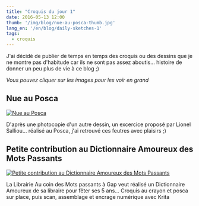 ```yaml
---
title: "Croquis du jour 1"
date: 2016-05-13 12:00
thumb: '/img/blog/nue-au-posca-thumb.jpg'
lang_en: '/en/blog/daily-sketches-1'
tags:
  - croquis
---
```


J'ai décidé de publier de temps en temps des croquis ou des dessins que je ne montre pas d'habitude car ils ne sont pas assez aboutis… histoire de donner un peu plus de vie à ce blog ;)

*Vous pouvez cliquer sur les images pour les voir en grand*

## Nue au Posca

[![Nue au Posca](/img/blog/nue-au-posca-thumb.jpg)](/img/blog/nue-au-posca.jpg)

D'après une photocopie d'un autre dessin, un excercice proposé par Lionel Salliou… réalisé au Posca, j'ai retrouvé ces feutres avec plaisirs ;)

## Petite contribution au Dictionnaire Amoureux des Mots Passants

[![Petite contribution au Dictionnaire Amoureux des Mots Passants](/img/blog/mots-passants-helene-12mai2016-thumb.jpg)](/img/blog/mots-passants-helene-12mai2016.jpg)

La Librairie Au coin des Mots passants à Gap veut réalisé un Dictionnaire Amoureux de sa libraire pour fêter ses 5 ans…
Croquis au crayon et posca sur place, puis scan, assemblage et encrage numérique avec Krita
